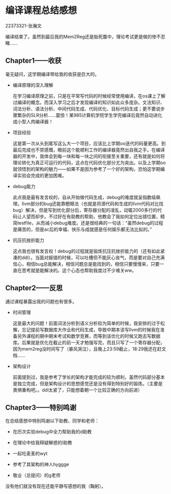 # 编译课程总结感想

22373321-张瀚文

编译结束了。虽然到最后我的Mem2Reg还是胎死腹中，理论考试更是做的惨不忍睹……

## Chapter1——收获

毫无疑问，这学期编译带给我的收获是巨大的。

+ 编译原理的深入理解

  在学习编译原理之前，只是在平常写代码的时候经常使用编译，在os课上了解过编译的概念。而深入学习之后才发现编译的知识如此众多庞杂。文法知识、词法分析、语法分析、中间代码生成、代码优化、目标代码生成；更不要说步骤繁杂的SLR分析……震惊！某985计算机学院学生学完编译后竟然自动进化成小型人肉编译器！

+ 项目经验

  这是第一次从头到尾写这么大一个项目，应该比上学期oo迭代的码量更高。到最后完成也不禁感慨，眼前这个能顺利工作的编译器竟然出自我之手。在编译器的开发中，我体会到每一块和每一块之间的衔接至关重要，还有就是如何将理论转化为真正可运行的代码，这点在代码优化部分尤为突出。以及上学期oo就领悟到的架构的魅力——如果不是因为参考了一个好的架构，恐怕这学期编译实验会完成的更加困难。

+ debug能力

  此点我是最有发言权的，自从开始做代码生成，debug的难度就呈指数级飙增。llvm部分的bug还能靠瞪眼法（也就是将源代码和生成的llvm代码对比找bug）解决，但是写到优化部分后，寄存器分配的凌乱，动辄2000多行的代码让人望而却步。不过好在有助教的帮助，他教会了我如何定位出错位置，精简testfile，从而减小debug难度。还是很经典的一句话：“虽然debug的过程是痛苦的，但是ac后的幸福、快乐与成就感是任何娱乐都无法比拟的。”

+ 抗压抗挫折能力

  这点我也很有发言权！debug的过程就是锻炼抗压抗挫折能力的（还有如此紧凑的ddl）。当面对报错的时候，可以吐槽但不能灰心丧气，而是要对自己充满信心，相信bug总能解决，相信问题总是能找到的，相信只要慢慢来，只要一直在思考就是能解决的。这个心态也帮助我度过不少难关ww。

## Chapter2——反思

通过课程暴露出我的问题也有很多。

+ 时间管理

  这是最大的问题！前面词法分析到语义分析较为简单的时候，我安排的过于松懈，忘记提前写数据库大作业和代码生成，导致中期本该写llvm的时候我在准备另外课程的期中期末考试和数学竞赛，而等到该优化的时候又跑去写数据库。后果就是优化在截止的前一天才勉强写完，而且只写了一个寄存器分配，因为mem2reg没时间写了（暴风哭泣），且晚上23:59截止，18:29我还在赶文档……

+ 架构设计

  前面提到过，我是参考了学长的架构才能完成的较为顺利，虽然代码部分基本是独立完成，但是架构设计的思想感觉还是没有得到特别好的锻炼。（主要是畏惧重构吧。。ddl太紧了，只能想着朝一个比较正确的方向前进）

## Chapter3——特别鸣谢

在总结感想中特别鸣谢以下助教、同学和老师：

+ 在历次实验debug中全力帮助我的d助教
+ 在理论中给我释疑解惑的l助教

+ 一起吃麦麦的wyt
+ 参考了其架构的神人hyggge
+ 敬业（总提问）的g老师

没有他们就没有现在还能平静写感想的我（鞠躬）。